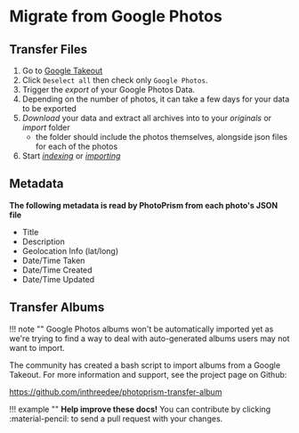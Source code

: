 # Migrate from Google Photos #

## Transfer Files ##

1. Go to [Google Takeout](https://takeout.google.com/)
2. Click `Deselect all` then check only `Google Photos`.
3. Trigger the *export* of your Google Photos Data.
4. Depending on the number of photos, it can take a few days for your data to be exported
5. *Download* your data and extract all archives into to your *originals* or *import* folder
    - the folder should include the photos themselves, alongside json files for each of the photos
6. Start [*indexing*](../library/originals.md) or [*importing*](../library/import.md)

## Metadata ##

**The following metadata is read by PhotoPrism from each photo's JSON file**

- Title
- Description
- Geolocation Info (lat/long)
- Date/Time Taken
- Date/Time Created
- Date/Time Updated

## Transfer Albums ##

!!! note ""
    Google Photos albums won't be automatically imported yet as we're trying to find a way to deal with 
    auto-generated albums users may not want to import.

The community has created a bash script to import albums from a Google Takeout.
For more information and support, see the project page on Github:

https://github.com/inthreedee/photoprism-transfer-album

!!! example ""
    **Help improve these docs!** You can contribute by clicking :material-pencil: to send a pull request with your changes.
